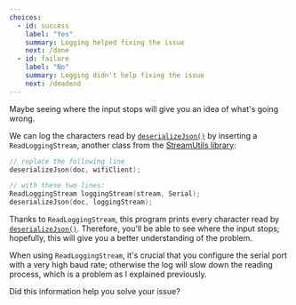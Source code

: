 ```yaml
---
choices:
  - id: success
    label: "Yes"
    summary: Logging helped fixing the issue
    next: /done
  - id: failure
    label: "No"
    summary: Logging didn't help fixing the issue
    next: /deadend
---
```


Maybe seeing where the input stops will give you an idea of what's going wrong.

We can log the characters read by [`deserializeJson()`](/v6/api/json/deserializejson/) by inserting a `ReadLoggingStream`, another class from the [StreamUtils library](https://github.com/bblanchon/ArduinoStreamUtils):

```c++
// replace the following line
deserializeJson(doc, wifiClient);

// with these two lines:
ReadLoggingStream loggingStream(stream, Serial);
deserializeJson(doc, loggingStream);
```

Thanks to `ReadLoggingStream`, this program prints every character read by [`deserializeJson()`](/v6/api/json/deserializejson/). Therefore, you'll be able to see where the input stops; hopefully, this will give you a better understanding of the problem.

When using `ReadLoggingStream`, it's crucial that you configure the serial port with a very high baud rate; otherwise the log will slow down the reading process, which is a problem as I explained previously.

Did this information help you solve your issue?